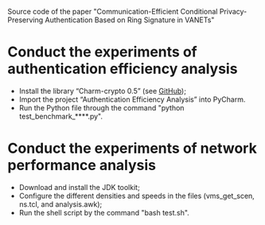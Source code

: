 Source code of the paper "Communication-Efficient Conditional Privacy-Preserving Authentication Based on Ring Signature in VANETs"

# Conduct the experiments of authentication efficiency analysis

* Install the library “Charm-crypto 0.5” (see [GitHub](https://github.com/JHUISI/charm));
* Import the project “Authentication Efficiency Analysis” into PyCharm.
* Run the Python file through the command "python test_benchmark_****.py".

# Conduct the experiments of network performance analysis

* Download and install the JDK toolkit;
* Configure the different densities and speeds in the files (vms_get_scen, ns.tcl, and analysis.awk);
* Run the shell script by the command "bash test.sh".
